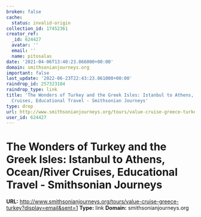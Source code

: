 ```yaml
---
broken: false
cache:
  status: invalid-origin
collection_id: 17452361
creator_ref:
  _id: 624427
  avatar: ''
  email: ''
  name: pitosalas
date: '2021-04-06T13:40:23.066000+00:00'
domain: smithsonianjourneys.org
important: false
last_update: '2022-06-23T22:43:23.861000+00:00'
raindrop_id: 257323184
raindrop_type: link
title: 'The Wonders of Turkey and the Greek Isles: Istanbul to Athens, Ocean/River
  Cruises, Educational Travel - Smithsonian Journeys'
type: drop
url: http://www.smithsonianjourneys.org/tours/value-cruise-greece-turkey?display=email&sent=1
user_id: 624427
---
```


# The Wonders of Turkey and the Greek Isles: Istanbul to Athens, Ocean/River Cruises, Educational Travel - Smithsonian Journeys

**URL:** http://www.smithsonianjourneys.org/tours/value-cruise-greece-turkey?display=email&sent=1
**Type:** link
**Domain:** smithsonianjourneys.org
